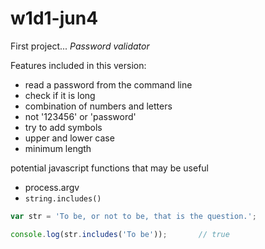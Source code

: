 # w1d1-jun4
First project... _Password validator_

Features included in this version:

- read a password from the command line
- check if it is long
- combination of numbers and letters
- not '123456' or 'password'
- try to add symbols
- upper and lower case
- minimum length

potential javascript functions that may be useful

- process.argv
- `string.includes()`

```javascript
var str = 'To be, or not to be, that is the question.';

console.log(str.includes('To be'));       // true
```

